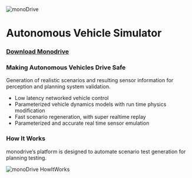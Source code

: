 <img class="sm_img" src= https://github.com/monoDriveIO/client/raw/master/WikiPhotos/monoDriveLogo.png alt="monoDrive"/>

# Autonomous Vehicle Simulator
### [Download Monodrive](https://www.monodrive.io/download)

### Making Autonomous Vehicles Drive Safe
Generation of realistic scenarios and resulting sensor information for perception and planning system validation.

- Low latency networked vehicle control
- Parameterized vehicle dynamics models with run time physics modification
- Fast scenario regeneration, with super realtime replay
- Parameterized and accurate real time sensor emulation

### How It Works
monodrive’s platform is designed to automate scenario test generation for planning testing. 

<div class='img_container'>
    <img class="lg_img" src=https://static.wixstatic.com/media/1f1c9e_58512d3c803847989161a59ec21116a6~mv2.png/v1/fill/w_641,h_632,al_c/1f1c9e_58512d3c803847989161a59ec21116a6~mv2.png alt="monoDrive HowItWorks"/>
</div>
